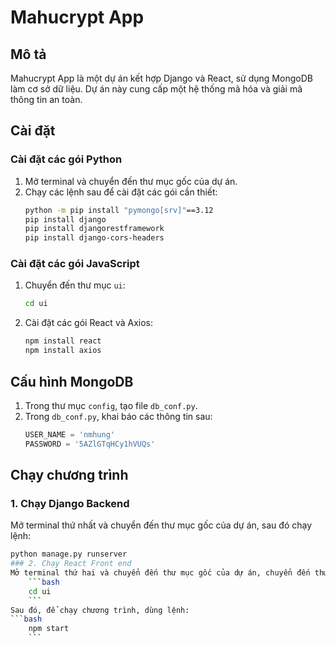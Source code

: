 # Mahucrypt App

## Mô tả
Mahucrypt App là một dự án kết hợp Django và React, sử dụng MongoDB làm cơ sở dữ liệu. Dự án này cung cấp một hệ thống mã hóa và giải mã thông tin an toàn.

## Cài đặt

### Cài đặt các gói Python
1. Mở terminal và chuyển đến thư mục gốc của dự án.
2. Chạy các lệnh sau để cài đặt các gói cần thiết:
    ```bash
    python -m pip install "pymongo[srv]"==3.12
    pip install django
    pip install djangorestframework
    pip install django-cors-headers
    ```

### Cài đặt các gói JavaScript
1. Chuyển đến thư mục `ui`:
    ```bash
    cd ui
    ```
2. Cài đặt các gói React và Axios:
    ```bash
    npm install react
    npm install axios
    ```

## Cấu hình MongoDB
1. Trong thư mục `config`, tạo file `db_conf.py`.
2. Trong `db_conf.py`, khai báo các thông tin sau:
    ```python
    USER_NAME = 'nmhung'
    PASSWORD = '5AZlGTqHCy1hVUQs'
    ```

## Chạy chương trình

### 1. Chạy Django Backend
Mở terminal thứ nhất và chuyển đến thư mục gốc của dự án, sau đó chạy lệnh:
```bash
python manage.py runserver
### 2. Chạy React Front end
Mở terminal thứ hai và chuyển đến thư mục gốc của dự án, chuyển đến thư mục `ui`:
    ```bash
    cd ui
    ```
Sau đó, để chạy chương trình, dùng lệnh:
```bash
    npm start
    ```

